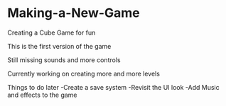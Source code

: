 # Making-a-New-Game
Creating a Cube Game for fun


This is the first version of the game 

Still missing sounds and more controls

Currently working on creating more and more levels 

Things to do later 
-Create a save system
-Revisit the UI look
-Add Music and effects to the game
